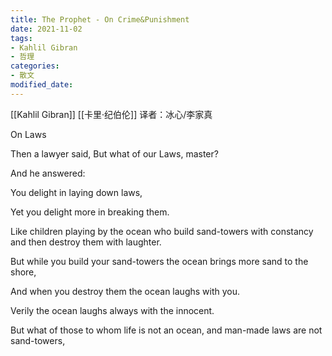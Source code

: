 ```yaml
---
title: The Prophet - On Crime&Punishment
date: 2021-11-02
tags: 
- Kahlil Gibran
- 哲理
categories:
- 散文
modified_date: 
---
```


[[Kahlil Gibran]] [[卡里·纪伯伦]]
译者：冰心/李家真

On Laws

Then a lawyer said, But what of our Laws, master?

And he answered:

You delight in laying down laws,

Yet you delight more in breaking them.

Like children playing by the ocean who build sand-towers with constancy and then destroy them with laughter.

But while you build your sand-towers the ocean brings more sand to the shore,

And when you destroy them the ocean laughs with you.

Verily the ocean laughs always with the innocent.

But what of those to whom life is not an ocean, and man-made laws are not sand-towers,


